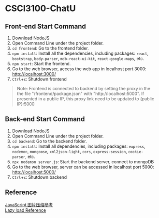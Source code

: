 # CSCI3100-ChatU
## Front-end Start Command  

1. Download NodeJS
1. Open Command Line under the project folder. 
1. `cd frontend`: Go to the frontend folder.  
2. `npm install`: Install all the dependencies, including packages: `react`, `bootstrap`, `body-parser`, `mdb-react-ui-kit`, `react-google-maps`, etc. 
3. `npm start`: Start the frontend.
4. Go to the web browser, access the web app in localhost port 3000: [http://localhost:3000/](http://localhost:3000/)  
5. `Ctrl`+`c`: Shutdown frontend  
> Note: Frontend is connected to backend by setting the proxy in the the file "/frontend/package.json" with "http://localhost:5000". If presented in a public IP, this proxy link need to be updated to {public IP}:5000

## Back-end Start Command

1. Download NodeJS
1. Open Command Line under the project folder. 
1. `cd backend`: Go to the backend folder.
2. `npm install`: Install all dependencies, including packages: `express`, `nodemon`, `mongoose`, `xml2json-light`, `cors`, `express-session`, `cookie-parser`, etc. 
3. `npx nodemon server.js`: Start the backend server, connect to mongoDB
4. Go to the web browser, server can be accessed in localhost port 5000: [http://localhost:5000/](http://localhost:5000/)
5. `Ctrl`+`c`: Shutdown backend  


## Reference
[JavaScript 图片压缩参考](https://github.com/wuwhs/js-image-compressor/blob/master/README-CN.md)  
[Lazy load Reference](https://developer.mozilla.org/en-US/docs/Web/Performance/Lazy_loading)  
